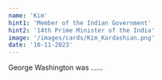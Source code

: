 ```yaml
---
name: 'Kim'
hint1: 'Member of the Indian Government'
hint2: '14th Prime Minister of the India'
image: '/images/cards/Kim_Kardashian.png'
date: '10-11-2023'
---
```


George Washington was ......
